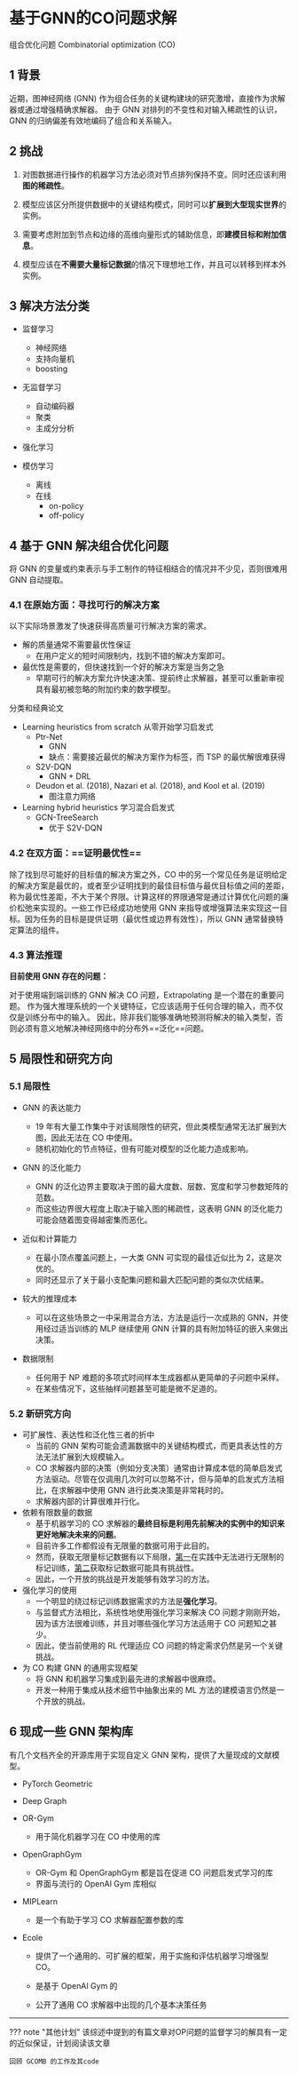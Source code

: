 # 基于GNN的CO问题求解

组合优化问题 Combinatorial optimization (CO)

## 1 背景

近期，图神经网络 (GNN) 作为组合任务的关键构建块的研究激增，直接作为求解器或通过增强精确求解器。 由于 GNN 对排列的不变性和对输入稀疏性的认识，GNN 的归纳偏差有效地编码了组合和关系输入。



## 2 挑战

1. 对图数据进行操作的机器学习方法必须对节点排列保持不变。同时还应该利用**图的稀疏性**。

2. 模型应该区分所提供数据中的关键结构模式，同时可以**扩展到大型现实世界**的实例。

3. 需要考虑附加到节点和边缘的高维向量形式的辅助信息，即**建模目标和附加信息**。

4. 模型应该在**不需要大量标记数据**的情况下理想地工作，并且可以转移到样本外实例。



## 3 解决方法分类

* 监督学习
    * 神经网络
    * 支持向量机
    * boosting

* 无监督学习
    * 自动编码器
    * 聚类
    * 主成分分析

* 强化学习
* 模仿学习
    * 离线
    * 在线
        * on-policy
        * off-policy



## 4 基于 GNN 解决组合优化问题

将 GNN 的变量或约束表示与手工制作的特征相结合的情况并不少见，否则很难用 GNN 自动提取。

### 4.1 在原始方面：寻找可行的解决方案

以下实际场景激发了快速获得高质量可行解决方案的需求。

* 解的质量通常不需要最优性保证
  * 在用户定义的短时间限制内，找到不错的解决方案即可。
* 最优性是需要的，但快速找到一个好的解决方案是当务之急
  * 早期可行的解决方案允许快速决策、提前终止求解器，甚至可以重新审视具有最初被忽略的附加约束的数学模型。



分类和经典论文

* Learning heuristics from scratch 从零开始学习启发式
    * Ptr-Net
        * GNN
        * 缺点：需要接近最优的解决方案作为标签，而 TSP 的最优解很难获得
    * S2V-DQN
        * GNN + DRL
    * Deudon et al. (2018), Nazari et al. (2018), and Kool et al. (2019)
        * 图注意力网络
* Learning hybrid heuristics 学习混合启发式
    * GCN-TreeSearch
        * 优于 S2V-DQN



### 4.2 在双方面：==证明最优性==

除了找到尽可能好的目标值的解决方案之外，CO 中的另一个常见任务是证明给定的解决方案是最优的，或者至少证明找到的最佳目标值与最优目标值之间的差距，称为最优性差距，不大于某个界限。计算这样的界限通常是通过计算优化问题的廉价松弛来实现的。一些工作已经成功地使用 GNN 来指导或增强算法来实现这一目标。因为任务的目标是提供证明（最优性或边界有效性），所以 GNN 通常替换特定算法的组件。



### 4.3 算法推理

**目前使用 GNN 存在的问题：**

对于使用端到端训练的 GNN 解决 CO 问题，Extrapolating 是一个潜在的重要问题。 作为强大推理系统的一个关键特征，它应该适用于任何合理的输入，而不仅仅是训练分布中的输入。 因此，除非我们能够准确地预测将解决的输入类型，否则必须有意义地解决神经网络中的分布外==泛化==问题。



## 5 局限性和研究方向

### 5.1 局限性

* GNN 的表达能力
    * 19 年有大量工作集中于对该局限性的研究，但此类模型通常无法扩展到大图，因此无法在 CO 中使用。
    * 随机初始化的节点特征，但有可能对模型的泛化能力造成影响。
* GNN 的泛化能力
    * GNN 的泛化边界主要取决于图的最大度数、层数、宽度和学习参数矩阵的范数。
    * 而这些边界很大程度上取决于输入图的稀疏性，这表明 GNN 的泛化能力可能会随着图变得越密集而恶化。
* 近似和计算能力
    * 在最小顶点覆盖问题上，一大类 GNN 可实现的最佳近似比为 2，这是次优的。
    * 同时还显示了关于最小支配集问题和最大匹配问题的类似次优结果。

* 较大的推理成本
    * 可以在这些场景之一中采用混合方法，方法是运行一次成熟的 GNN，并使用经过适当训练的 MLP 继续使用 GNN 计算的具有附加特征的嵌入来做出决策。
* 数据限制
    * 任何用于 NP 难题的多项式时间样本生成器都从更简单的子问题中采样。
    * 在某些情况下，这些抽样问题甚至可能是微不足道的。



### 5.2 新研究方向

* 可扩展性、表达性和泛化性三者的折中
    * 当前的 GNN 架构可能会遗漏数据中的关键结构模式，而更具表达性的方法无法扩展到大规模输入。
    * CO 求解器内部的决策（例如分支决策）通常由计算成本低的简单启发式方法驱动。尽管在仅调用几次时可以忽略不计，但与简单的启发式方法相比，在求解器中使用 GNN 进行此类决策是非常耗时的。
    * 求解器内部的计算很难并行化。
* 依赖有限数量的数据
    * 基于机器学习的 CO 求解器的**最终目标是利用先前解决的实例中的知识来更好地解决未来的问题**。
    * 目前许多工作都假设有无限量的数据可用于此目的。
    * 然而，获取无限量标记数据有以下局限，<u>第一</u>在实践中无法进行无限制的标记训练，<u>第二</u>获取标记数据可能具有挑战性。
    * 因此，一个开放的挑战是开发能够有效学习的方法。
* 强化学习的使用
    * 一个明显的绕过标记训练数据需求的方法是**强化学习**。
    * 与监督式方法相比，系统性地使用强化学习来解决 CO 问题才刚刚开始，因为该方法很难训练，并且对哪些强化学习方法适用于 CO 问题知之甚少。
    * 因此，使当前使用的 RL 代理适应 CO 问题的特定需求仍然是另一个关键挑战。
* 为 CO 构建 GNN 的通用实现框架
    * 将 GNN 和机器学习集成到最先进的求解器中很麻烦。
    * 开发一种用于集成从技术细节中抽象出来的 ML 方法的建模语言仍然是一个开放的挑战。



## 6 现成一些 GNN 架构库

有几个文档齐全的开源库用于实现自定义 GNN 架构，提供了大量现成的文献模型。

* PyTorch Geometric

* Deep Graph

* OR-Gym

    * 用于简化机器学习在 CO 中使用的库

* OpenGraphGym

    * OR-Gym 和 OpenGraphGym 都是旨在促进 CO 问题启发式学习的库
    * 界面与流行的 OpenAI Gym 库相似

* MIPLearn

    * 是一个有助于学习 CO 求解器配置参数的库

* Ecole

    * 提供了一个通用的、可扩展的框架，用于实施和评估机器学习增强型 CO。

    * 是基于 OpenAI Gym 的

    * 公开了通用 CO 求解器中出现的几个基本决策任务

    





------

??? note "其他计划"
    该综述中提到的有篇文章对OP问题的监督学习的解具有一定的近似保证，计划阅读该文章</li>
    
    回顾 GCOMB 的工作及其code



 





